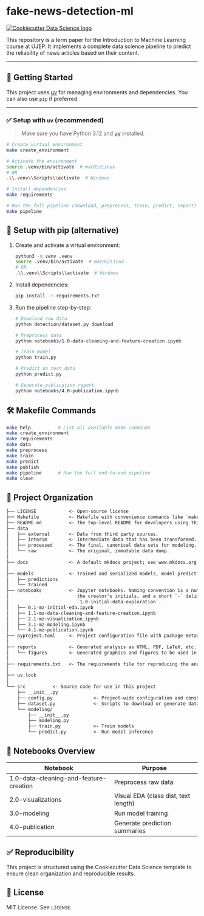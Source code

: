 # fake-news-detection-ml

[![Cookiecutter Data Science logo](https://img.shields.io/badge/CCDS-Project%20template-328F97?logo=cookiecutter "Cookiecutter Data Science")](https://cookiecutter-data-science.drivendata.org/)

This repository is a term paper for the Introduction to Machine Learning course at UJEP. It implements a complete data science pipeline to predict the reliability of news articles based on their content.

---

## 🚀 Getting Started

This project uses [uv](https://github.com/astral-sh/uv) for managing environments and dependencies. You can also use `pip` if preferred.

---

### ✅ Setup with `uv` (recommended)

> Make sure you have Python 3.12 and [uv](https://github.com/astral-sh/uv) installed.

```bash
# Create virtual environment
make create_environment

# Activate the environment
source .venv/bin/activate  # macOS/Linux
# OR
.\\.venv\\Scripts\\activate  # Windows

# Install dependencies
make requirements

# Run the full pipeline (download, preprocess, train, predict, report)
make pipeline
```

## 🐍 Setup with pip (alternative)

1. Create and activate a virtual environment:

    ```bash
    python3 -m venv .venv
    source .venv/bin/activate  # macOS/Linux
    # OR
    .\\.venv\\Scripts\\activate  # Windows
    ```

2. Install dependencies:

    ```bash
    pip install -r requirements.txt
    ```

3. Run the pipeline step-by-step:

    ```bash
    # Download raw data
    python detection/dataset.py download

    # Preprocess data
    python notebooks/1.0-data-cleaning-and-feature-creation.ipynb

    # Train model
    python train.py

    # Predict on test data
    python predict.py

    # Generate publication report
    python notebooks/4.0-publication.ipynb
    ```

## 🛠 Makefile Commands

```bash
make help          # List all available make commands
make create_environment
make requirements
make data
make preprocess
make train
make predict
make publish
make pipeline      # Run the full end-to-end pipeline
make clean
```

## 📁 Project Organization

```txt
├── LICENSE            <- Open-source license
├── Makefile           <- Makefile with convenience commands like `make data` or `make train`
├── README.md          <- The top-level README for developers using this project.
├── data
│   ├── external       <- Data from third party sources.
│   ├── interim        <- Intermediate data that has been transformed.
│   ├── processed      <- The final, canonical data sets for modeling.
│   └── raw            <- The original, immutable data dump.
│
├── docs               <- A default mkdocs project; see www.mkdocs.org for details
│
├── models             <- Trained and serialized models, model predictions, or model summaries
│   ├── predictions
│   └── trained
├── notebooks          <- Jupyter notebooks. Naming convention is a number (for ordering),
│                         the creator's initials, and a short `-` delimited description, e.g.
│                         `1.0-initial-data-exploration`.
│   ├── 0.1-mz-initial-eda.ipynb
│   ├── 1.1-mz-data-cleaning-and-feature-creation.ipynb
│   ├── 2.1-mz-visualization.ipynb
│   ├── 3.1-mz-modeling.ipynb
│   └── 4.1-mz-publication.ipynb
├── pyproject.toml     <- Project configuration file with package metadata
│
├── reports            <- Generated analysis as HTML, PDF, LaTeX, etc.
│   └── figures        <- Generated graphics and figures to be used in reporting
│
├── requirements.txt   <- The requirements file for reproducing the analysis environment
│
├── uv.lock
│
└── src          <- Source code for use in this project
    ├── __init__.py
    ├── config.py               <- Project-wide configuration and constants
    ├── dataset.py              <- Scripts to download or generate data
    └── modeling/
        ├── __init__.py         
        ├── modeling.py
        ├── train.py            <- Train models
        └── predict.py          <- Run model inference
```

## 📓 Notebooks Overview

| Notebook                              | Purpose                              |
|---------------------------------------|--------------------------------------|
|1.0-data-cleaning-and-feature-creation | Preprocess raw data                  |
|2.0-visualizations                     | Visual EDA (class dist, text length) |
|3.0-modeling                           | Run model training                   |
|4.0-publication                        | Generate prediction summaries        |

## ✅ Reproducibility

This project is structured using the Cookiecutter Data Science template to ensure clean organization and reproducible results.

## 📄 License

MIT License. See `LICENSE`.
